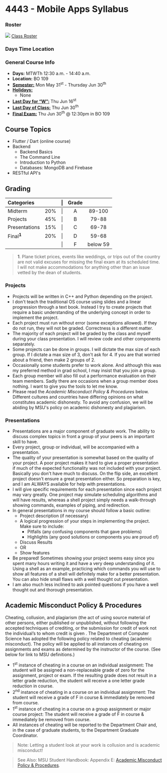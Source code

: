 # 4443 - Mobile Apps Syllabus

### Roster

![](https://d3vv6lp55qjaqc.cloudfront.net/items/220B0V0H3c041K2p251Z/google-sheets-16.png?X-CloudApp-Visitor-Id=1094421) [Class Roster](https://docs.google.com/spreadsheets/d/1f8bAaOnt9maLomWO3WWXTwb7yqCbTVavk1FJo-BNYL4/edit?usp=sharing)

### Days Time Location

### General Course Info

-   **Days:** MTWTh 12:30 a.m. - 14:40 a.m.
-   **Location:** BO 109
-   [**Semester:**](https://msutexas.edu/registrar/_assets/files/pdfs/acadcal2122.pdf) Mon May 31<sup>st</sup> - Thursday Jun 30<sup>th</sup>
-   [**Holidays:**](https://msutexas.edu/registrar/_assets/files/pdfs/acadcal2122.pdf)
    -   None
-   [**Last Day for “W”:**](https://msutexas.edu/registrar/_assets/files/pdfs/acadcal2122.pdf) Thu Jun 16<sup>st</sup>
-   [**Last Day of Class:**](https://msutexas.edu/registrar/_assets/files/pdfs/acadcal2122.pdf) Thu Jun 30<sup>th</sup>
-   [**Final Exam:**](https://msutexas.edu/registrar/_assets/files/pdfs/acadcal2122.pdf) Thu Jun 30<sup>th</sup> @ 12:30pm in BO 109

## Course Topics

-   Flutter / Dart (online course)
-   Backend
    -   Backend Basics
    -   The Command Line
    -   Introduction to Python
    -   Databases: MongoDB and Firebase
-   RESTful API's

## Grading

| Categories            |     | \|  | Grade |          |
| :-------------------- | :-: | :-: | :---: | :------: |
| Midterm               | 20% | \|  |   A   |  89-100  |
| Projects              | 45% | \|  |   B   |  79-88   |
| Presentations         | 15% | \|  |   C   |  69-78   |
| Final<sup>**1**</sup> | 20% | \|  |   D   |  59-68   |
|                       |     | \|  |   F   | below 59 |

> **1**. Plane ticket prices, events like weddings, or trips out of the country are not valid excuses for missing the final exam at its scheduled time. I will not make accommodations for anything other than an issue vetted by the dean of students.

### Projects

-   Projects will be written in C++ and Python depending on the project.
-   I don't teach the traditional OS course using slides and a linear progression through a text book. Instead I try to create projects that require a basic understanding of the underlying concept in order to implement the project.
-   Each project must run without error (some exceptions allowed). If they do not run, they will not be graded. Correctness is a different matter.
-   The majority of each project will be graded by the class and myself during your class presentation. I will review code and other components separately.
-   Some projects can be done in groups. I will dictate the max size of each group. If I dictate a max size of 3, don't ask for 4. If you are that worried about a friend, then make 2 groups of 2.
-   Occasionally some students prefer to work alone. And although this was my preferred method in grad school, I may insist that you join a group.
-   Each group member will also fill out a performance evaluation on their team members. Sadly there are occasions when a group member does nothing. I want to give you the tools to let me know.
-   Please read the _Academic Misconduct Policy & Procedures_ below. Different cultures and countries have differing opinions on what constitutes academic dishonesty. To avoid any confusion, we will be abiding by MSU's policy on academic dishonesty and plagiarism.

### Presentations

-   Presentations are a major component of graduate work. The ability to discuss complex topics in front a group of your peers is an important skill to have.
-   Every project, group or individual, will be accompanied with a presentation.
-   The quality of your presentation is somewhat based on the quality of your project. A poor project makes it hard to give a proper presentation if much of the expected functionality was not included with your project. Basically you don't have much to discuss. On the flip side, an excellent project doesn't ensure a great presentation either. So preparation is key, and I am ALWAYS available for help with presentations.
-   I will give specific requirements for each presentation since each project may vary greatly. One project may simulate scheduling algorithms and will have results, whereas a shell project simply needs a walk-through showing commands, examples of piping, and redirection.
-   In general presentations in my course should follow a basic outline:
    -   Project description (if necessary)
    -   A logical progression of your steps in implementing the project. Make sure to include:
        -   Pitfalls (any confusing components that gave problems)
        -   Highlights (any good solutions or components you are proud of)
    -   Discuss Results
    -   OR
    -   Show features
-   Be prepared! Sometimes showing your project seems easy since you spent many hours writing it and have a very deep understanding of it. Using a shell as an example, practicing which commands you will use to show all features of a shell will definitely make for a better presentation. You can also hide small flaws with a well thought out presentation.
-   I am also much less inclined to ask pointed questions if you have a well thought out and thorough presentation.

## Academic Misconduct Policy & Procedures

Cheating, collusion, and plagiarism (the act of using source material of other persons, either published or unpublished, without following the accepted techniques of crediting, or the submission for credit of work not the individual’s to whom credit is given . The Department of Computer Science has adopted the following policy related to cheating (academic misconduct). The policy will be applied to all instances of cheating on assignments and exams as determined by the instructor of the course. (See below for link to MSU definitions.)

-   1<sup>st</sup> instance of cheating in a course on an individual assignment: The student will be assigned a non-replaceable grade of zero for the assignment, project or exam. If the resulting grade does not result in a letter grade reduction, the student will receive a one letter grade reduction in course.
-   2<sup>nd</sup> instance of cheating in a course on an individual assignment: The student will receive a grade of F in course & immediately be removed from course.
-   1<sup>st</sup> instance of cheating in a course on a group assignment or major course project: The student will receive a grade of F in course & immediately be removed from course.
-   All instances of cheating will be reported to the Department Chair and, in the case of graduate students, to the Department Graduate Coordinator.

> Note: Letting a student look at your work is collusion and is academic misconduct!

> See Also: MSU Student Handbook: Appendix E: [Academic Misconduct Policy & Procedures](https://msutexas.edu/student-life/_assets/files/handbook.pdf).
